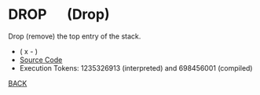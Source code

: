 # DROP &emsp; (Drop)
Drop (remove) the top entry of the stack.
* ( x - )
* [Source Code](../words/core/Drop.cs)
* Execution Tokens: 1235326913 (interpreted) and 698456001 (compiled)


[BACK](builtins.md#Drop)
